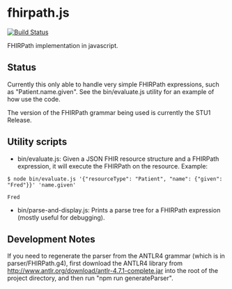 # fhirpath.js

[![Build Status](https://travis-ci.org/niquola/fhirpath.js-1.svg?branch=master)](https://travis-ci.org/niquola/fhirpath.js-1)

FHIRPath implementation in javascript.

## Status
Currently this only able to handle very simple FHIRPath expressions,
such as "Patient.name.given".  See the bin/evaluate.js utility for an example of
how use the code.

The version of the FHIRPath grammar being used is currently the STU1 Release.

## Utility scripts
   * bin/evaluate.js:  Given a JSON FHIR resource structure and a FHIRPath
expression, it will execute the FHIRPath on the resource.  Example:

```
$ node bin/evaluate.js '{"resourceType": "Patient", "name": {"given": "Fred"}}' 'name.given'

Fred
```
   * bin/parse-and-display.js:  Prints a parse tree for a FHIRPath expression (mostly
useful for debugging).


## Development Notes
If you need to regenerate the parser from the ANTLR4 grammar (which is in
parser/FHIRPath.g4), first download the
ANTLR4 library from http://www.antlr.org/download/antlr-4.7.1-complete.jar into
the root of the project directory, and then run "npm run generateParser".
